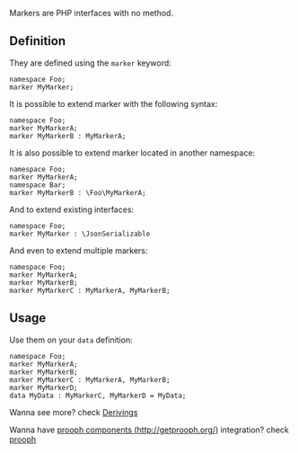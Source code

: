 Markers are PHP interfaces with no method.

## Definition

They are defined using the `marker` keyword:

```
namespace Foo;
marker MyMarker;
```

It is possible to extend marker with the following syntax:

```
namespace Foo;
marker MyMarkerA;
marker MyMarkerB : MyMarkerA;
```

It is also possible to extend marker located in another namespace:

```
namespace Foo;
marker MyMarkerA;
namespace Bar;
marker MyMarkerB : \Foo\MyMarkerA;
```

And to extend existing interfaces:

```
namespace Foo;
marker MyMarker : \JsonSerializable
```

And even to extend multiple markers:

```
namespace Foo;
marker MyMarkerA;
marker MyMarkerB;
marker MyMarkerC : MyMarkerA, MyMarkerB;
```

## Usage

Use them on your `data` definition:

```
namespace Foo;
marker MyMarkerA;
marker MyMarkerB;
marker MyMarkerC : MyMarkerA, MyMarkerB;
marker MyMarkerD;
data MyData : MyMarkerC, MyMarkerD = MyData;
```

Wanna see more? check [Derivings](Derivings.md)

Wanna have [prooph components (http://getprooph.org/)](http://getprooph.org/) integration? check [prooph](prooph.md)
